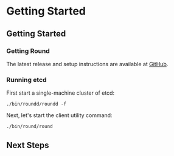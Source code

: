 # Getting Started

## Getting Started

### Getting Round

The latest release and setup instructions are available at [GitHub](https://github.com/cybergarage/Round).

### Running etcd

First start a single-machine cluster of etcd:

```
./bin/roundd/roundd -f
```

Next, let's start the client utility command:

```
./bin/round/round
```

## Next Steps
